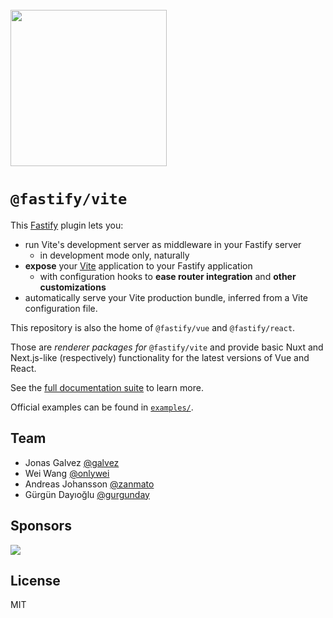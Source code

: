 <br>

<img src="https://github.com/fastify/fastify-vite/assets/12291/7f711a83-91df-41d5-abf9-ae4f38ed24d3" style="width: 250px">

# **`@fastify/vite`**

This [Fastify](https://fastify.dev) plugin lets you:

- run Vite's development server as middleware in your Fastify server
  - in development mode only, naturally
- **expose** your [Vite](https://vitejs.dev) application to your Fastify application
  - with configuration hooks to **ease router integration** and **other customizations**
- automatically serve your Vite production bundle, inferred from a Vite configuration file.

This repository is also the home of `@fastify/vue` and `@fastify/react`.

Those are _renderer packages_ *for* `@fastify/vite` and provide basic Nuxt and Next.js-like (respectively) functionality for the latest versions of Vue and React. 

See the [full documentation suite](https://fastify-vite.dev) to learn more.

Official examples can be found in [`examples/`](https://github.com/fastify/fastify-vite/tree/dev/examples).



## Team

- Jonas Galvez [@galvez](https://github.com/galvez)
- Wei Wang [@onlywei](https://github.com/onlywei)
- Andreas Johansson [@zanmato](https://github.com/zanmato)
- Gürgün Dayıoğlu [@gurgunday](https://github.com/gurgunday)

## Sponsors

<a href="https://feature.fm">
<img src="https://github.com/user-attachments/assets/0e51422a-0256-4397-9859-277753095ee3">
</a>

## License

MIT

